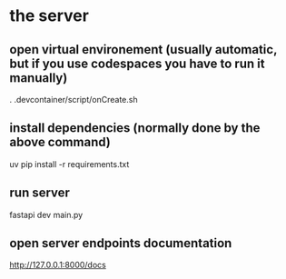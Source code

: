# the server

## open virtual environement (usually automatic, but if you use codespaces you have to run it manually)
. .devcontainer/script/onCreate.sh

## install dependencies (normally done by the above command)
uv pip install -r requirements.txt

## run server
fastapi dev main.py

## open server endpoints documentation
http://127.0.0.1:8000/docs
